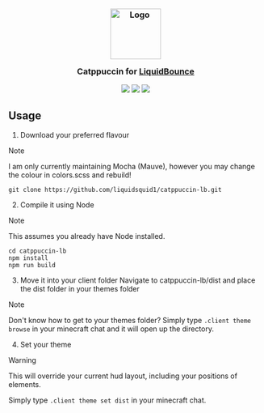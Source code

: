<h3 align="center">
	<img src="https://raw.githubusercontent.com/catppuccin/catppuccin/main/assets/logos/exports/1544x1544_circle.png" width="100" alt="Logo"/><br/>
	<img src="https://raw.githubusercontent.com/catppuccin/catppuccin/main/assets/misc/transparent.png" height="30" width="0px"/>
	Catppuccin for <a href="https://liquidbounce.net/">LiquidBounce</a>
	<img src="https://raw.githubusercontent.com/catppuccin/catppuccin/main/assets/misc/transparent.png" height="30" width="0px"/>
</h3>

<p align="center">
    <a href="https://github.com/liquidsquid1/catppuccin-lb/stargazers"><img src="https://img.shields.io/github/stars/liquidsquid1/catppuccin-lb?colorA=363a4f&colorB=b7bdf8&style=for-the-badge"></a>
    <a href="https://github.com/liquidsquid1/catppuccin-lb/issues"><img src="https://img.shields.io/github/issues/liquidsquid1/catppuccin-lb?colorA=363a4f&colorB=f5a97f&style=for-the-badge"></a>
    <a href="https://github.com/liquidsquid1/catppuccin-lb/contributors"><img src="https://img.shields.io/github/contributors/liquidsquid1/catppuccin-lb?colorA=363a4f&colorB=a6da95&style=for-the-badge"></a>
</p>

## Usage

1. Download your preferred flavour
> [!NOTE]  
> I am only currently maintaining Mocha (Mauve), however you may change the colour in colors.scss and rebuild!

```
git clone https://github.com/liquidsquid1/catppuccin-lb.git
```

2. Compile it using Node
> [!NOTE]
> This assumes you already have Node installed.

```
cd catppuccin-lb
npm install
npm run build
```

3. Move it into your client folder
Navigate to catppuccin-lb/dist and place the dist folder in your themes folder
> [!NOTE]
> Don't know how to get to your themes folder? Simply type `.client theme browse` in your minecraft chat and it will open up the directory.

4. Set your theme
> [!WARNING]
> This will override your current hud layout, including your positions of elements.

Simply type `.client theme set dist` in your minecraft chat.

